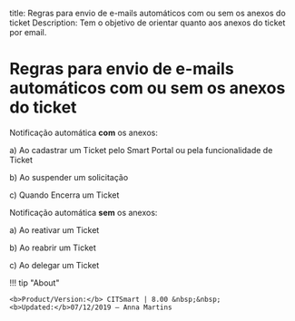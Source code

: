 title: Regras para envio de e-mails automáticos com ou sem os anexos do ticket
Description: Tem o objetivo de orientar quanto aos anexos do ticket por email.

# Regras para envio de e-mails automáticos com ou sem os anexos do ticket

Notificação automática **com** os anexos:

a)  Ao cadastrar um Ticket pelo Smart Portal ou pela funcionalidade de Ticket

b)  Ao suspender um solicitação

c)  Quando Encerra um Ticket

Notificação automática **sem** os anexos:

a)  Ao reativar um Ticket

b)  Ao reabrir um Ticket

c)  Ao delegar um Ticket

!!! tip "About"

    <b>Product/Version:</b> CITSmart | 8.00 &nbsp;&nbsp;
    <b>Updated:</b>07/12/2019 – Anna Martins
